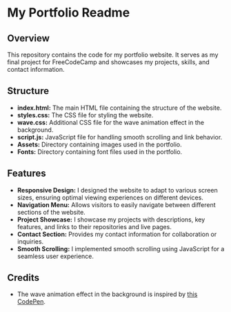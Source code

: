 # My Portfolio Readme

## Overview
This repository contains the code for my portfolio website. It serves as my final project for FreeCodeCamp and showcases my projects, skills, and contact information.

## Structure
- **index.html:** The main HTML file containing the structure of the website.
- **styles.css:** The CSS file for styling the website.
- **wave.css:** Additional CSS file for the wave animation effect in the background.
- **script.js:** JavaScript file for handling smooth scrolling and link behavior.
- **Assets:** Directory containing images used in the portfolio.
- **Fonts:** Directory containing font files used in the portfolio.

## Features
- **Responsive Design:** I designed the website to adapt to various screen sizes, ensuring optimal viewing experiences on different devices.
- **Navigation Menu:** Allows visitors to easily navigate between different sections of the website.
- **Project Showcase:** I showcase my projects with descriptions, key features, and links to their repositories and live pages.
- **Contact Section:** Provides my contact information for collaboration or inquiries.
- **Smooth Scrolling:** I implemented smooth scrolling using JavaScript for a seamless user experience.

## Credits
- The wave animation effect in the background is inspired by [this CodePen](https://codepen.io/plavookac/pen/QMwObb).
